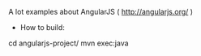 A lot examples about AngularJS ( http://angularjs.org/ )

* How to build:

cd angularjs-project/
mvn exec:java
